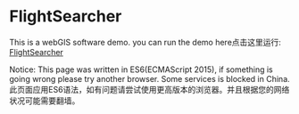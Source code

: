 # FlightSearcher

This is a webGIS software demo. 
you can run the demo here点击这里运行: <a href="https://zxy-ryan.github.io/FlightSearcher/">FlightSearcher</a>

Notice: This page was written in ES6(ECMAScript 2015), if something is going wrong please try another browser. Some services is blocked in China. 
此页面应用ES6语法，如有问题请尝试使用更高版本的浏览器。并且根据您的网络状况可能需要翻墙。
